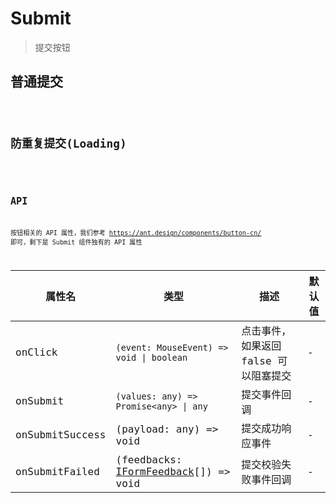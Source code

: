 # Submit

> 提交按钮

## 普通提交

<code src="../demos/submit/Ordinary.zh-CN.tsx"/>

## 防重复提交(Loading)

<code src="../demos/submit/PreventDuplicate.zh-CN.tsx"/>

## API

按钮相关的 API 属性，我们参考 <https://ant.design/components/button-cn/> 即可，剩下是 Submit 组件独有的 API 属性

| 属性名          | 类型                                                                                             | 描述                                  | 默认值 |
| --------------- | ------------------------------------------------------------------------------------------------ | ------------------------------------- | ------ |
| onClick         | `(event: MouseEvent) => void \| boolean`                                                         | 点击事件，如果返回 false 可以阻塞提交 | -      |
| onSubmit        | `(values: any) => Promise<any> \| any`                                                           | 提交事件回调                          | -      |
| onSubmitSuccess | (payload: any) => void                                                                           | 提交成功响应事件                      | -      |
| onSubmitFailed  | (feedbacks: [IFormFeedback](https://core.formilyjs.org/api/models/form#iformfeedback)[]) => void | 提交校验失败事件回调                  | -      |
